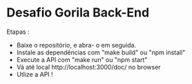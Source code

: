 # Desafio Gorila Back-End

Etapas :

* Baixe o repositório, e abra- o em seguida.
* Instale as dependências com  "make build" ou "npm install"
* Execute a API com  "make run" ou "npm start"
* Vá até local http://localhost:3000/doc/ no browser
* Utlize a API !
